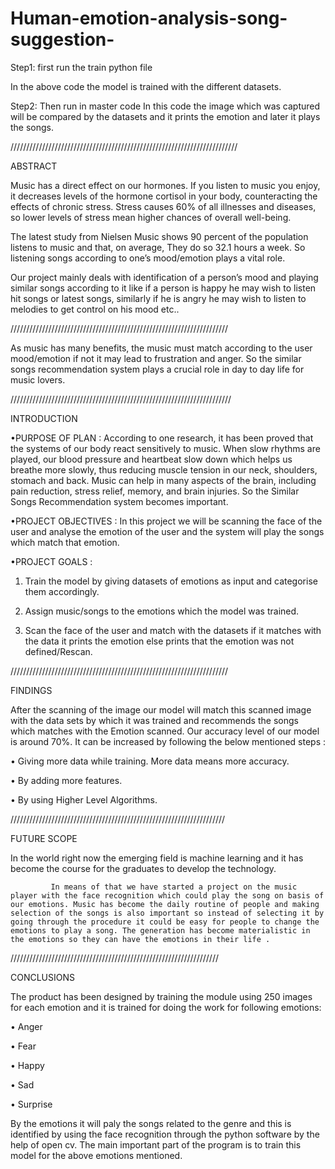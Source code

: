 # Human-emotion-analysis-song-suggestion-
Step1: first run the train python file

In the above code the model is trained with the different datasets.

Step2: Then run in master code
In this code the image which was captured will be compared by the datasets and it prints the emotion and later it plays the songs.




////////////////////////////////////////////////////////////////////////

ABSTRACT



Music has a direct effect on our hormones. If you listen to music  you enjoy, it decreases levels of the hormone cortisol
in your body, counteracting the effects of chronic stress. Stress causes 60% of all illnesses and diseases, so lower levels of stress  mean higher chances of overall well-being.



The latest study from Nielsen Music shows 90 percent of the            population listens to music and that, on average,
 They do so 32.1 hours a week. So  listening songs according to one’s   mood/emotion plays a vital role.


Our project mainly
 deals with identification of a person’s mood and playing similar songs according to it like if a person is happy
 he may wish to listen hit songs or latest songs, similarly if he is angry
he may wish to listen to melodies to    get control on his mood etc..

/////////////////////////////////////////////////////////////////////


As music has many benefits, the music must match according to the user mood/emotion if not it may lead to frustration and anger. So the similar songs recommendation system plays a
crucial role in day to day life for music lovers.

//////////////////////////////////////////////////////////////////////
 
INTRODUCTION


•PURPOSE OF PLAN :
 	According to one research, it has been proved that the systems of our body react sensitively to music. When slow rhythms are played, our blood pressure and heartbeat slow down which helps us breathe more slowly, thus reducing muscle tension in our neck, shoulders, stomach and back. Music can help in many aspects of the brain, including pain reduction, stress relief, memory, and brain injuries. So the Similar Songs Recommendation system becomes important.


•PROJECT OBJECTIVES :
 	In this project we will be scanning the face of the user and analyse the emotion of the user and the system will play the songs which match that emotion.


•PROJECT GOALS :

  1. Train the model by giving datasets of emotions as input and categorise them accordingly.

  2. Assign music/songs to the emotions which the model was trained.

  3. Scan the face of the user and match with the datasets if it matches with the data it prints the emotion else prints that the emotion was not defined/Rescan.

/////////////////////////////////////////////////////////////////////
 
FINDINGS 

After the scanning of the image our model will match this scanned image with the data sets by which it was trained and recommends the songs which matches with the Emotion scanned.
Our accuracy level of our model is around 70%. It can be increased by following the below mentioned steps :

• Giving more data while training. More data means more accuracy.

• By adding more features.

• By using Higher Level Algorithms.
 

////////////////////////////////////////////////////////////////////

FUTURE SCOPE



In the world right now the emerging field is machine learning and it has become the course for the graduates to develop the technology.

             In means of that we have started a project on the music player with the face recognition which could play the song on basis of our emotions. Music has become the daily routine of people and making selection of the songs is also important so instead of selecting it by going through the procedure it could be easy for people to change the emotions to play a song. The generation has become materialistic in the emotions so they can have the emotions in their life .
 


//////////////////////////////////////////////////////////////////


CONCLUSIONS

The product has been designed by training the module using
250 images for each emotion and it is trained for doing the work for following emotions:

•	Anger

•	Fear

•	Happy

•	Sad

•	Surprise


By the emotions it will paly the songs related to the genre and this is identified by using the face recognition through the python software by the help of open cv. The main important part of the program is to train this model for the above emotions mentioned.
